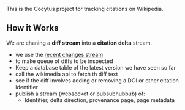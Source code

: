 This is the Cocytus project for tracking citations on Wikipedia.

How it Works
------------
We are chaning a __diff stream__ into a __citation delta__ stream.  

+ we use the [recent changes stream](https://wikitech.wikimedia.org/wiki/RCStream) 
+ to make queue of diffs to be inspected
+ Keep a database table of the latest version we have seen so far
+ call the wikimedia api to fetch th diff text
+ see if the diff involves adding or removing a DOI or other citation identifier
+ publish a stream (websocket or pubsubhubbub) of:
    + Idenfifier, delta direction, provenance page, page metadata